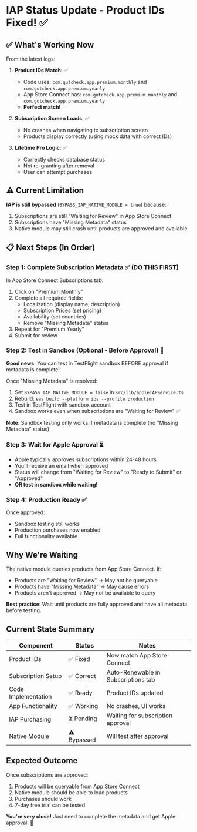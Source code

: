 # IAP Status Update - Product IDs Fixed! ✅

## ✅ What's Working Now

From the latest logs:

1. **Product IDs Match**: ✅
   - Code uses: `com.gutcheck.app.premium.monthly` and `com.gutcheck.app.premium.yearly`
   - App Store Connect has: `com.gutcheck.app.premium.monthly` and `com.gutcheck.app.premium.yearly`
   - **Perfect match!**

2. **Subscription Screen Loads**: ✅
   - No crashes when navigating to subscription screen
   - Products display correctly (using mock data with correct IDs)

3. **Lifetime Pro Logic**: ✅
   - Correctly checks database status
   - Not re-granting after removal
   - User can attempt purchases

## ⚠️ Current Limitation

**IAP is still bypassed** (`BYPASS_IAP_NATIVE_MODULE = true`) because:
1. Subscriptions are still "Waiting for Review" in App Store Connect
2. Subscriptions have "Missing Metadata" status
3. Native module may still crash until products are approved and available

## 📋 Next Steps (In Order)

### Step 1: Complete Subscription Metadata ✅ (DO THIS FIRST)
In App Store Connect Subscriptions tab:
1. Click on "Premium Monthly"
2. Complete all required fields:
   - Localization (display name, description)
   - Subscription Prices (set pricing)
   - Availability (set countries)
   - Remove "Missing Metadata" status
3. Repeat for "Premium Yearly"
4. Submit for review

### Step 2: Test in Sandbox (Optional - Before Approval) 🧪
**Good news**: You can test in TestFlight sandbox BEFORE approval if metadata is complete!

Once "Missing Metadata" is resolved:
1. Set `BYPASS_IAP_NATIVE_MODULE = false` in `src/lib/appleIAPService.ts`
2. Rebuild: `eas build --platform ios --profile production`
3. Test in TestFlight with sandbox account
4. Sandbox works even when subscriptions are "Waiting for Review" ✅

**Note**: Sandbox testing only works if metadata is complete (no "Missing Metadata" status)

### Step 3: Wait for Apple Approval ⏳
- Apple typically approves subscriptions within 24-48 hours
- You'll receive an email when approved
- Status will change from "Waiting for Review" to "Ready to Submit" or "Approved"
- **OR test in sandbox while waiting!**

### Step 4: Production Ready ✅
Once approved:
- Sandbox testing still works
- Production purchases now enabled
- Full functionality available

## Why We're Waiting

The native module queries products from App Store Connect. If:
- Products are "Waiting for Review" → May not be queryable
- Products have "Missing Metadata" → May cause errors
- Products aren't approved → May not be available to query

**Best practice**: Wait until products are fully approved and have all metadata before testing.

## Current State Summary

| Component | Status | Notes |
|-----------|--------|-------|
| Product IDs | ✅ Fixed | Now match App Store Connect |
| Subscription Setup | ✅ Correct | Auto-Renewable in Subscriptions tab |
| Code Implementation | ✅ Ready | Product IDs updated |
| App Functionality | ✅ Working | No crashes, UI works |
| IAP Purchasing | ⏳ Pending | Waiting for subscription approval |
| Native Module | ⚠️ Bypassed | Will test after approval |

## Expected Outcome

Once subscriptions are approved:
1. Products will be queryable from App Store Connect
2. Native module should be able to load products
3. Purchases should work
4. 7-day free trial can be tested

**You're very close!** Just need to complete the metadata and get Apple approval. 🚀

